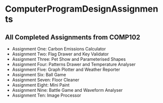 # ComputerProgramDesignAssignments

## All Completed Assignments from COMP102

- Assignment One: Carbon Emissions Calculator
- Assignment Two: Flag Drawer and Key Validator
- Assignment Three: Pet Show and Parameterised Shapes
- Assignment Four: Patterns Drawer and Temperature Analyser
- Assignment Five: Graph Plotter and Weather Reporter
- Assignment Six: Ball Game
- Assignment Seven: Floor Cleaner
- Assignment Eight: Mini Paint
- Assignment Nine: Battle Game and Waveform Analyser
- Assignment Ten: Image Processor
